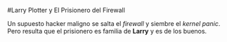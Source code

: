 #Larry Plotter y El Prisionero del Firewall

Un supuesto hacker maligno se salta el *firewall* y siembre el *kernel panic*.
Pero resulta que el prisionero es familia de **Larry** y es de los buenos.
